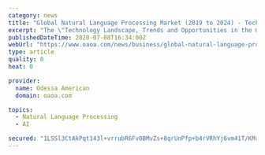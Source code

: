 ```yaml
---
category: news
title: "Global Natural Language Processing Market (2019 to 2024) - Technology Landscape, Trends and Opportunities - ResearchAndMarkets.com"
excerpt: "The \"Technology Landscape, Trends and Opportunities in the Global Natural Language Processing Market\" report has been added to ResearchAndMarkets.com's offering. The technologies in natural language processing has undergone significant change in recent ..."
publishedDateTime: 2020-07-08T16:34:00Z
webUrl: "https://www.oaoa.com/news/business/global-natural-language-processing-market-2019-to-2024---technology-landscape-trends-and-opportunities/article_8f430592-8b92-50c7-89c3-7e8d52cd7b51.html"
type: article
quality: 0
heat: 0

provider:
  name: Odessa American
  domain: oaoa.com

topics:
  - Natural Language Processing
  - AI

secured: "1LSSl3CtAkPqt143l+vrrubR6Fv0BMvZs+8qrUnPfp+b4rVRhYj6vm41T/KMr+qJ6HId28uMOzCUemZrik9NooXFQV0uodKww1k0ChQJAC8CQGVVeDk06NcJ2btLqQjXPh83BDAnZLJwgyP9Ed4yu3ft7RBQgcImJQ1b1E9TbyKF7iXxFu/qQ/ztroAmzYq+m7hWxojT5I+LjV66Rfle6t4URk6i2F2D9RRPqKrtEupzStltQvCVbobvQ/ysD50j1guyKx9P35L9I01tqSzjlZRBSN144PwguC2Y5VjvrDpECSbgPYBmDxTu581zEjdEq/xVZjHJQ3lJq6Gg7nvUpQ==;Q0h5oTrjvL3hpaHK9zDfzg=="
---
```


